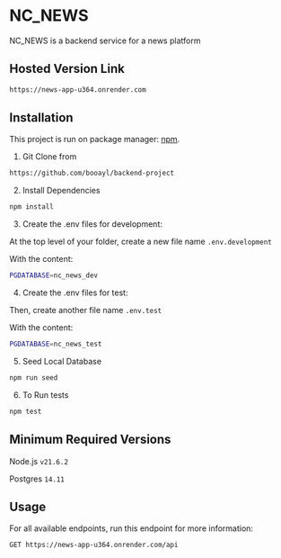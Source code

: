 # NC_NEWS
NC_NEWS is a backend service for a news platform

## Hosted Version Link
```bash
https://news-app-u364.onrender.com
```

## Installation

This project is run on package manager: [npm](https://www.npmjs.com).

1. Git Clone from
```bash
https://github.com/booayl/backend-project
```

2. Install Dependencies
```bash
npm install
```

3. Create the .env files for development:

At the top level of your folder, create a new file name ```.env.development```

With the content: 
```bash
PGDATABASE=nc_news_dev
```

4. Create the .env files for test:

Then, create another file name ```.env.test```

With the content: 
```bash
PGDATABASE=nc_news_test
```

5. Seed Local Database
```bash
npm run seed
```

6. To Run tests
```bash
npm test
```

## Minimum Required Versions 
Node.js ```v21.6.2```

Postgres  ```14.11```


## Usage
For all available endpoints, run this endpoint for more information:
```bash
GET https://news-app-u364.onrender.com/api
```